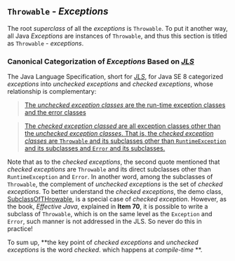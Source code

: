 ## `Throwable` - *Exceptions*
The root *superclass* of all the *exceptions* is `Throwable`. To put it another way, all Java *Exceptions* are instances of `Throwable`, and thus this section is titled as `Throwable` - *exceptions*.

### Canonical Categorization of *Exceptions* Based on [*JLS*](https://docs.oracle.com/javase/specs/jls/se8/html/)
The Java Language Specification, short for [*JLS*](https://docs.oracle.com/javase/specs/jls/se8/html/), for Java SE 8 categorized *exceptions* into *unchecked exceptions* and *checked exceptions*, whose relationship is complementary:

> [The *unchecked exception classes* are the run-time exception classes and the error classes](https://docs.oracle.com/javase/specs/jls/se8/html/jls-11.html#jls-11.1)

> [The *checked exception classed* are all exception classes other than the *unchecked exception classes*. That is, the *checked exception classes* are `Throwable` and its subclasses other than `RuntimeException` and its subclasses and `Error` and its subclasses.](https://docs.oracle.com/javase/specs/jls/se8/html/jls-11.html#jls-11.1)

Note that as to the *checked exceptions*, the second quote mentioned that *checked exceptions* are `Throwable` and its direct subclasses other than `RuntimeException` and `Error`. In another word, among the subclasses of `Throwable`, the complement of *unchecked exceptions* is the set of *checked exceptions*. To better understand the *checked exceptions*, the demo class, [SubclassOfTHrowable](https://github.com/rxue/java8-perusharjoitus/blob/master/error_code/src/main/java/ruixue/advanced/throwable/SubclassOfThrowable.java), is a special case of *checked exception*. However, as the book, *Effective Java*, explained in **Item 70**, it is possible to write a subclass of `Throwable`, which is on the same level as the `Exception` and `Error`, such manner is not addressed in the JLS. So never do this in practice! 

To sum up, **the key point of *checked exceptions* and *unchecked exceptions* is the word *checked*. which happens at *compile-time* **.

